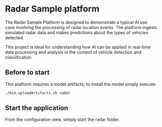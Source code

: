 # Radar Sample platform

The Radar Sample Platform is designed to demonstrate a typical AI use case 
involving the processing of radar location events. The platform ingests 
simulated radar data and makes predictions about the types of vehicles detected.

This project is ideal for understanding how AI can be applied in real-time data 
processing and analysis in the context of vehicle detection and classification. 

## Before to start

This platform requires a model artifacts, to install the model simply execute:

```sh
./bin.uploadArtifacts.sh radar
```

## Start the application

From the configuration view, simply start the radar folder.